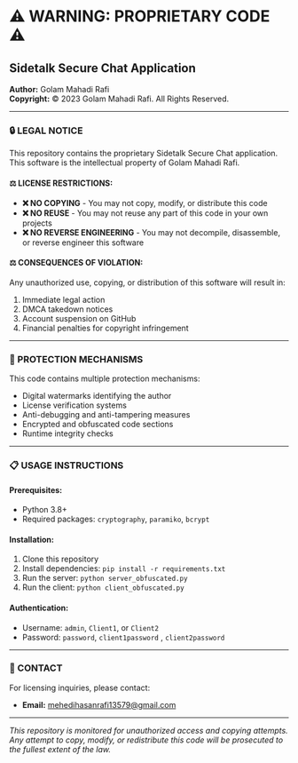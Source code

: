 # ⚠️ WARNING: PROPRIETARY CODE ⚠️

## Sidetalk Secure Chat Application

**Author:** Golam Mahadi Rafi  
**Copyright:** © 2023 Golam Mahadi Rafi. All Rights Reserved.

---

### 🔒 LEGAL NOTICE

This repository contains the proprietary Sidetalk Secure Chat application. 
This software is the intellectual property of Golam Mahadi Rafi.

#### ⚖️ LICENSE RESTRICTIONS:
- **❌ NO COPYING** - You may not copy, modify, or distribute this code
- **❌ NO REUSE** - You may not reuse any part of this code in your own projects
- **❌ NO REVERSE ENGINEERING** - You may not decompile, disassemble, or reverse engineer this software

#### ⚖️ CONSEQUENCES OF VIOLATION:
Any unauthorized use, copying, or distribution of this software will result in:
1. Immediate legal action
2. DMCA takedown notices
3. Account suspension on GitHub
4. Financial penalties for copyright infringement

---

### 🔐 PROTECTION MECHANISMS

This code contains multiple protection mechanisms:
- Digital watermarks identifying the author
- License verification systems
- Anti-debugging and anti-tampering measures
- Encrypted and obfuscated code sections
- Runtime integrity checks

---

### 📋 USAGE INSTRUCTIONS

#### Prerequisites:
- Python 3.8+
- Required packages: `cryptography`, `paramiko`, `bcrypt`

#### Installation:
1. Clone this repository
2. Install dependencies: `pip install -r requirements.txt`
3. Run the server: `python server_obfuscated.py`
4. Run the client: `python client_obfuscated.py`

#### Authentication:
- Username: `admin`, `Client1`, or `Client2`
- Password: `password`, `client1password` , `client2password`

---

### 📧 CONTACT

For licensing inquiries, please contact:
- **Email:** mehedihasanrafi13579@gmail.com


---

*This repository is monitored for unauthorized access and copying attempts.*
*Any attempt to copy, modify, or redistribute this code will be prosecuted to the fullest extent of the law.*
